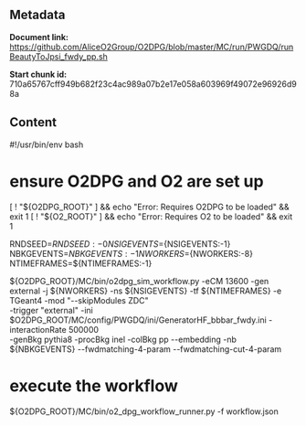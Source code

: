 ## Metadata

**Document link:** https://github.com/AliceO2Group/O2DPG/blob/master/MC/run/PWGDQ/runBeautyToJpsi_fwdy_pp.sh

**Start chunk id:** 710a65767cff949b682f23c4ac989a07b2e17e058a603969f49072e96926d98a

## Content

#!/usr/bin/env bash

# ensure O2DPG and O2 are set up
[ ! "${O2DPG_ROOT}" ] && echo "Error: Requires O2DPG to be loaded" && exit 1
[ ! "${O2_ROOT}" ] && echo "Error: Requires O2 to be loaded" && exit 1



RNDSEED=${RNDSEED:-0}
NSIGEVENTS=${NSIGEVENTS:-1}
NBKGEVENTS=${NBKGEVENTS:-1}
NWORKERS=${NWORKERS:-8} 
NTIMEFRAMES=${NTIMEFRAMES:-1}

${O2DPG_ROOT}/MC/bin/o2dpg_sim_workflow.py -eCM 13600 -gen external -j ${NWORKERS} -ns ${NSIGEVENTS} -tf ${NTIMEFRAMES} -e TGeant4 -mod "--skipModules ZDC" \
	-trigger "external" -ini $O2DPG_ROOT/MC/config/PWGDQ/ini/GeneratorHF_bbbar_fwdy.ini -interactionRate 500000 \
        -genBkg pythia8 -procBkg inel -colBkg pp --embedding -nb ${NBKGEVENTS} --fwdmatching-4-param --fwdmatching-cut-4-param

# execute the workflow
${O2DPG_ROOT}/MC/bin/o2_dpg_workflow_runner.py -f workflow.json